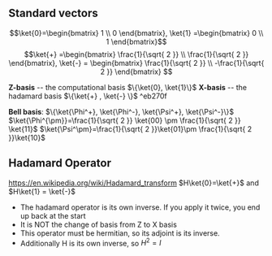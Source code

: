 ## Standard vectors
$$\ket{0}=\begin{bmatrix}
1 \\
0
\end{bmatrix}, \ket{1} =\begin{bmatrix}
0 \\
1
\end{bmatrix}$$
$$\ket{+} =\begin{bmatrix}
\frac{1}{\sqrt{ 2 }} \\
\frac{1}{\sqrt{ 2 }}
\end{bmatrix}, \ket{-} = \begin{bmatrix}
\frac{1}{\sqrt{ 2 }} \\
-\frac{1}{\sqrt{ 2 }}
\end{bmatrix} $$

**Z-basis** -- the computational basis $\{\ket{0}, \ket{1}\}$
**X-basis** -- the hadamard basis $\{\ket{+} , \ket{-} \}$ ^eb270f

**Bell basis**: $\{\ket{\Phi^+}, \ket{\Phi^-}, \ket{\Psi^+}, \ket{\Psi^-}\}$
$\ket{\Phi^{\pm}}=\frac{1}{\sqrt{ 2 }} \ket{00} \pm \frac{1}{\sqrt{ 2 }} \ket{11}$
$\ket{\Psi^\pm}=\frac{1}{\sqrt{ 2 }}\ket{01}\pm \frac{1}{\sqrt{ 2 }}\ket{10}$

## Hadamard Operator
https://en.wikipedia.org/wiki/Hadamard_transform
$H\ket{0}=\ket{+}$    and    $H\ket{1} = \ket{-}$
- The hadamard operator is its own inverse. If you apply it twice, you end up back at the start
- It is NOT the change of basis from Z to X basis
- This operator must be hermitian, so its adjoint is its inverse.
- Additionally H is its own inverse, so $H^{2}=I$

